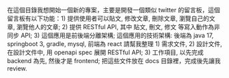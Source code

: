 在這個目錄我想開始一個新的專案，主要是開發一個類似 twitter 的留言板，這個留言板有以下功能：1) 提供使用者可以貼文, 修改文章, 刪除文章, 瀏覽自己的文章, 瀏覽他人的文章; 2) 提供 RESTful API, 其中 貼文, 刪文, 修文 等寫入動作為非同步 API; 3) 這個應用是前後端分離架構; 這個應用的技術架構: 後端為 java 17, springboot 3, gradle, mysql, 前端為 react 請幫我整理 1) 需求文件, 2) 設計文件, 在設計文件中, 用 openapi spec 展開 RESTful API; 3) 工作項目, 以先完成 backend 為先, 然後才是 frontend; 把這些文件放在 docs 目錄裡，完成後先讓我 review.